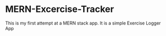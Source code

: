 # MERN-Excercise-Tracker
This is my first attempt at a MERN stack app. It is a simple Exercise Logger App
